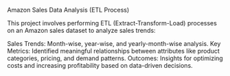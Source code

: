 Amazon Sales Data Analysis (ETL Process)

This project involves performing ETL (Extract-Transform-Load) processes on an Amazon sales dataset to analyze sales trends:

Sales Trends: Month-wise, year-wise, and yearly-month-wise analysis.
Key Metrics: Identified meaningful relationships between attributes like product categories, pricing, and demand patterns.
Outcomes: Insights for optimizing costs and increasing profitability based on data-driven decisions.
